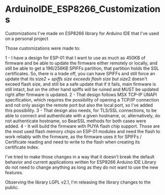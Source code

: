 # ArduinoIDE_ESP8266_Customizations
Customizations I've made on ESP8266 library for Arduino IDE that I've used on a personal project

Those customizations were made to:

1 - I have a design for ESP-01 that I want to use as much as 450KB of firmware and be able to update the firmware either remotely or locally, and still be able to get a 196/256KB SPIFFs partition, that partition holds the SSL certificates. So, there is a trade off, you can have SPIFFs and still force an update that its size*2 + spiffs size exceeds flash size but size*2 doesn't exceed flash size, and still be a safe update that if it fails, main firmware is still intact, but on the other hand spiffs will be ruined and MUST be updated right after firmware is updated.
2 - That design follows MSX TCP-IP UNAPI specification, which requires the possibility of opening a TCP/IP connection and not only assign the remote port but also the local port, so I've added this possibility.
3 - That design also needs, for TLS/SSL connections, to be able to connect and authenticate with a given hostname, or, alternatively, do not authenticate hostname, so BearSSL methods for both cases were added.
4 - It will build the firmware with PUYA flash chip support. Those are the most used flash memory chips on ESP-01 modules and need the flash to work reliably with the firmware, as the firmware uses it for SPIFFs / Certificate reading and need to write to the flash when creating its certificate index.

I've tried to make those changes in a way that it doesn't break the default behavior and current applications written for ESP8266 Arduino IDE Library do not need to change anything as long as they do not want to use the new features.

Observing the library LGPL v2.1, I'm releasing the library changes to the public.
